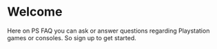 Welcome
===================
Here on PS FAQ you can ask or answer questions regarding Playstation games or consoles. So sign up to get started.